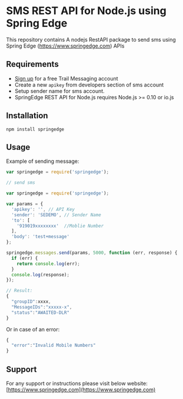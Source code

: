 SMS REST API for Node.js using Spring Edge
================================

This repository contains A nodejs RestAPI package to send sms using Spring Edge (https://www.springedge.com) APIs

Requirements
------------

- [Sign up](https://www.springedge.com/) for a free Trail Messaging account
- Create a new `apikey` from developers section of sms account
- Setup sender name for sms account.
- SpringEdge REST API for Node.js requires Node.js >= 0.10 or io.js


Installation
------------

`npm install springedge`


Usage
-----
Example of sending message:

```javascript
var springedge = require('springedge');
```

```javascript
// send sms

var springedge = require('springedge');

var params = {
  'apikey': '', // API Key
  'sender': 'SEDEMO', // Sender Name
  'to': [
    '919019xxxxxxxx'  //Moblie Number
  ],
  'body': 'test+message'
};

springedge.messages.send(params, 5000, function (err, response) {
  if (err) {
    return console.log(err);
  }
  console.log(response);
});

// Result:
{
  "groupID":xxxx,
  "MessageIDs":"xxxxx-x",
  "status":"AWAITED-DLR"
}
```

Or in case of an error:

```javascript
{
  "error":"Invalid Mobile Numbers"
}
```


Support
-------------

For any support or instructions please visit below website:
[https://www.springedge.com](https://www.springedge.com)

